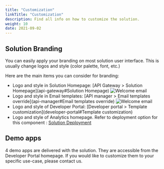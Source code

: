 ```yaml
---
title: "Customization"
linkTitle: "Customization"
description: Find all info on how to customize the solution.
weight: 10
date: 2021-09-02
---
```



## Solution Branding

You can easily apply your branding on most solution user interface.
This is usually change logos and style (color palette, font, etc.)

Here are the main items you can consider for branding:

* Logo and style in Solution Homepage: [API Gateway > Solution Homepage](api-gateway#Solution Homepage)
    ![Welcome email](/Images/homepage.png)
* Logo and style in Email templates: [API manager > Email templates override](api-manager#Email templates override)
    ![Welcome email](/Images/welcome-email.png)
* Logo and style of Developer Portal: [Developer portal > Template customization](developer-portal#Template customization)
* Logo and style of Analytics homepage. Refer to deployment option for this component : [Solution Deployment](/docs/deployment/install)

## Demo apps

4 demo apps are delivered with the solution. They are accessible from the Developer Portal homepage.
If you would like to customize them to your specific use-case, please contact us.

<!--
## Consent UI

You can customize the Consent UI

  -->
